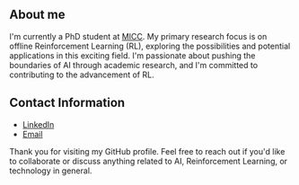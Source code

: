 ## About me
I'm currently a PhD student at [MICC](https://www.micc.unifi.it/). My primary research focus is on offline Reinforcement Learning (RL), exploring the possibilities and potential applications in this exciting field. I'm passionate about pushing the boundaries of AI through academic research, and I'm committed to contributing to the advancement of RL. 


## Contact Information
- [LinkedIn](https://www.linkedin.com/in/girolamo-macaluso-b50571164/)
- [Email](girolamomacaluso@gmail.com)

Thank you for visiting my GitHub profile. Feel free to reach out if you'd like to collaborate or discuss anything related to AI, Reinforcement Learning, or technology in general.
